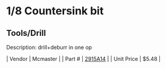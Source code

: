 # 1/8 Countersink bit
## Tools/Drill
Description: 	drill+deburr in one op 

| Vendor | Mcmaster | 
| Part # | [2915A14](http://www.mcmaster.com/) | 
| Unit Price | $5.48 | 
